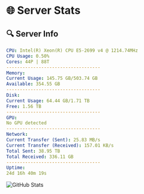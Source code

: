 # 🌐 Server Stats
## 🔍 Server Info
```yaml
CPU: Intel(R) Xeon(R) CPU E5-2699 v4 @ 1214.74MHz
CPU Usage: 0.50%
Cores: 44P | 88T
-----------------------------------
Memory:
Current Usage: 145.75 GB/503.74 GB
Available: 354.55 GB
-----------------------------------
Disk:
Current Usage: 64.44 GB/1.71 TB
Free: 1.56 TB
-----------------------------------
GPU:
No GPU detected
-----------------------------------
Network:
Current Transfer (Sent): 25.83 MB/s
Current Transfer (Received): 157.01 KB/s
Total Sent: 38.95 TB
Total Received: 336.11 GB
-----------------------------------
Uptime:
24d 16h 40m 19s
```
![GitHub Stats](https://img.shields.io/badge/Updated-2025-04-01_14:03:08-blue)